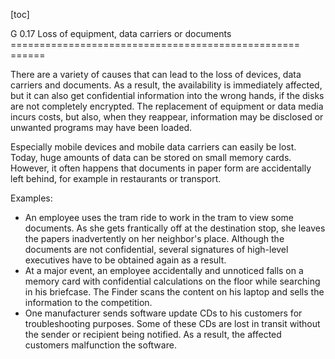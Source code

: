 [toc]
 
G 0.17 Loss of equipment, data carriers or documents
================================================== ======

There are a variety of causes that can lead to the loss of devices, data carriers and documents. As a result, the availability is immediately affected, but it can also get confidential information into the wrong hands, if the disks are not completely encrypted. The replacement of equipment or data media incurs costs, but also, when they reappear, information may be disclosed or unwanted programs may have been loaded.

Especially mobile devices and mobile data carriers can easily be lost. Today, huge amounts of data can be stored on small memory cards. However, it often happens that documents in paper form are accidentally left behind, for example in restaurants or transport.

Examples:

* An employee uses the tram ride to work in the tram to view some documents. As she gets frantically off at the destination stop, she leaves the papers inadvertently on her neighbor's place. Although the documents are not confidential, several signatures of high-level executives have to be obtained again as a result.
* At a major event, an employee accidentally and unnoticed falls on a memory card with confidential calculations on the floor while searching in his briefcase. The Finder scans the content on his laptop and sells the information to the competition.
* One manufacturer sends software update CDs to his customers for troubleshooting purposes. Some of these CDs are lost in transit without the sender or recipient being notified. As a result, the affected customers malfunction the software.

